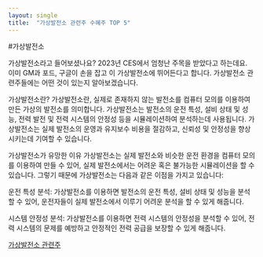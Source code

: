 ```yaml
---
layout: single
title:  "가상발전소 관련주 수혜주 TOP 5"
---
```


#가상발전소

가상발전소라고 들어보셨나요? 2023년 CES에서 엄청난 주목을 받았다고 하는데요. 이미 GM과 포드, 구글이 손을 잡고 이 가상발전소에 뛰어든다고 합니다. 가상발전소 관련주들에는 어떤 것이 있는지 알아보겠습니다.

가상발전소란?
가상발전소란, 실제로 존재하지 않는 발전소를 컴퓨터 모의를 이용하여 만든 가상의 발전소를 의미합니다. 가상발전소는 발전소의 운전 특성, 설비 상태 및 성능, 전력 발전 및 전력 시스템의 안정성 등을 시뮬레이션하여 분석하는데 사용됩니다. 가상발전소는 실제 발전소의 운영과 유지보수 비용을 절감하고, 신뢰성 및 안정성을 향상시키는데 기여할 수 있습니다.

가상발전소가 유망한 이유
가상발전소는 실제 발전소와 비슷한 운전 환경을 컴퓨터 모의를 이용하여 만들 수 있어, 실제 발전소에서는 어려운 혹은 불가능한 시뮬레이션을 할 수 있습니다. 그렇기 때문에 가상발전소는 다음과 같은 이점을 가지고 있습니다:

운전 특성 분석: 가상발전소를 이용하면 발전소의 운전 특성, 설비 상태 및 성능을 분석할 수 있어, 운전자들이 실제 발전소에서 이루기 어려운 분석을 할 수 있게 해줍니다.

시스템 안정성 분석: 가상발전소를 이용하면 전력 시스템의 안정성을 분석할 수 있어, 전력 시스템의 문제를 예방하고 안정적인 전력 공급을 보장할 수 있게 해줍니다.


[가상발전소 관련주](https://hootgoon.com/%ea%b0%80%ec%83%81%eb%b0%9c%ec%a0%84%ec%86%8c-%ea%b4%80%eb%a0%a8%ec%a3%bc)
